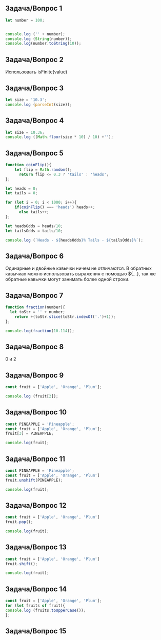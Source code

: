 ## Задача/Вопрос 1
```js
let number = 100;


console.log ('' + number);
console.log (String(number));
console.log(number.toString(10));
```
## Задача/Вопрос 2
Использовать isFinite(value)

## Задача/Вопрос 3
```js
let size = '10.3';
console.log (parseInt(size));
```

## Задача/Вопрос 4
```js
let size = 10.36;
console.log ((Math.floor(size * 10) / 10) +'');
```

## Задача/Вопрос 5
```js
function coinFlip(){
    let flip = Math.random();
      return flip <= 0.3 ? 'tails' : 'heads';
};

let heads = 0;
let tails = 0;

for (let i = 0; i < 1000; i++){
    if(coinFlip() === 'heads') heads++;
      else tails++;
};

let headsOdds = heads/10;
let tailsOdds = tails/10;

console.log (`Heads - ${headsOdds}% Tails - ${tailsOdds}%`);
```

## Задача/Вопрос 6
Одинарные и двойные кавычки ничем не отличаются. В обратных кавычках можно использовать 
выражения с помощью ${…}, так же обратные кавычки могут занимать более одной строки.

## Задача/Вопрос 7
```js
function fraction(number){
  let toStr = '' + number;
    return +(toStr.slice(toStr.indexOf('.')+1));
};

console.log(fraction(10.114));
```

## Задача/Вопрос 8
0 и 2

## Задача/Вопрос 9
```js
const fruit = ['Apple', 'Orange', 'Plum'];

console.log (fruit[2]);
```
## Задача/Вопрос 10
```js
const PINEAPPLE = 'Pineapple';
const fruit = ['Apple', 'Orange', 'Plum'];
fruit[3] = PINEAPPLE;

console.log(fruit);
```
## Задача/Вопрос 11
```js
const PINEAPPLE = 'Pineapple';
const fruit = ['Apple', 'Orange', 'Plum']
fruit.unshift(PINEAPPLE);

console.log(fruit);
```

## Задача/Вопрос 12
```js
const fruit = ['Apple', 'Orange', 'Plum']
fruit.pop();

console.log(fruit);
```

## Задача/Вопрос 13
```js
const fruit = ['Apple', 'Orange', 'Plum']
fruit.shift();

console.log(fruit);
```

## Задача/Вопрос 14
```js
const fruit = ['Apple', 'Orange', 'Plum'];
for (let fruits of fruit){
console.log (fruits.toUpperCase());
};
```

## Задача/Вопрос 15
```js

```